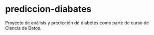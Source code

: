 # prediccion-diabates
Proyecto de análisis y predicción de diabetes como parte de curso de Ciencia de Datos.
